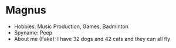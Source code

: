 # Magnus

- Hobbies: Music Production, Games, Badminton
- Spyname: Peep
- About me (Fake): I have 32 dogs and 42 cats and they can all fly
